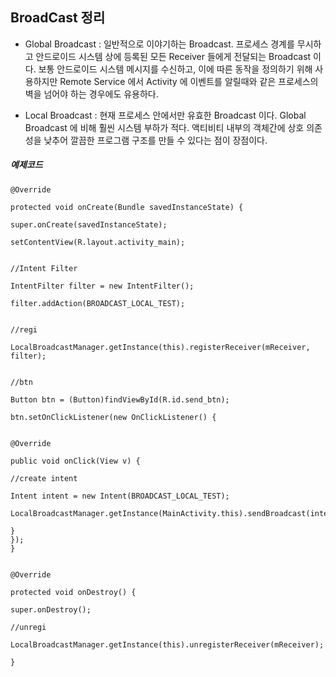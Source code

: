 ## BroadCast 정리

* Global Broadcast : 일반적으로 이야기하는 Broadcast. 프로세스 경계를 무시하고 안드로이드 시스템 상에 등록된 모든 Receiver 들에게 전달되는 Broadcast 이다. 보통 안드로이드 시스템 메시지를 수신하고, 이에 따른 동작을 정의하기 위해 사용하지만 Remote Service 에서 Activity 에 이벤트를 알릴때와 같은 프로세스의 벽을 넘어야 하는 경우에도 유용하다.  

 

* Local Broadcast : 현재 프로세스 안에서만 유효한 Broadcast 이다. Global Broadcast 에 비해 훨씬 시스템 부하가 적다. 액티비티 내부의 객체간에 상호 의존성을 낮추어 깔끔한 프로그램 구조를 만들 수 있다는 점이 장점이다.


##### 예제코드

```
@Override

protected void onCreate(Bundle savedInstanceState) {

super.onCreate(savedInstanceState);

setContentView(R.layout.activity_main);


//Intent Filter

IntentFilter filter = new IntentFilter();

filter.addAction(BROADCAST_LOCAL_TEST);


//regi

LocalBroadcastManager.getInstance(this).registerReceiver(mReceiver, filter);


//btn

Button btn = (Button)findViewById(R.id.send_btn);

btn.setOnClickListener(new OnClickListener() {


@Override

public void onClick(View v) {

//create intent

Intent intent = new Intent(BROADCAST_LOCAL_TEST);

LocalBroadcastManager.getInstance(MainActivity.this).sendBroadcast(intent);

}
});
}


@Override

protected void onDestroy() {

super.onDestroy();

//unregi

LocalBroadcastManager.getInstance(this).unregisterReceiver(mReceiver);

}
```